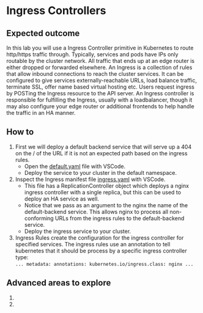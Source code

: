 # Ingress Controllers

## Expected outcome

In this lab you will use a Ingress Controller primitive in Kubernetes to route http/https traffic through. Typically, services and pods have IPs only routable by the cluster network. All traffic that ends up at an edge router is either dropped or forwarded elsewhere. An Ingress is a collection of rules that allow inbound connections to reach the cluster services. It can be configured to give services externally-reachable URLs, load balance traffic, terminate SSL, offer name based virtual hosting etc. Users request ingress by POSTing the Ingress resource to the API server. An Ingress controller is responsible for fulfilling the Ingress, usually with a loadbalancer, though it may also configure your edge router or additional frontends to help handle the traffic in an HA manner.

## How to

1. First we will deploy a default backend service that will serve up a 404 on the / of the URL if it is not an expected path based on the ingress rules.
    * Open the [default.yaml](https://github.com/chzbrgr71/container-hackfest/blob/master/challenges/SolutionHelperFiles/ch4/default.yaml) file with VSCode.
    *   Deploy the service to your cluster in the default namespace.
2. Inspect the Ingress manifest file [ingress.yaml](https://github.com/chzbrgr71/container-hackfest/blob/master/challenges/SolutionHelperFiles/ch4/ingress.yaml) with VSCode.
    * This file has a ReplicationController object which deploys a nginx ingress controller with a single replica, but this can be used to deploy an HA service as well.
    * Notice that we pass as an argument to the nginx the name of the default-backend service. This allows nginx to process all non-conforming URLs from the ingress rules to the default-backend service.
    * Deploy the ingress service to your cluster.
3. Ingress Rules create the configuration for the ingress controller for specified services. The ingress rules use an annotation to tell kubernetes that it should be process by a specific ingress controller type:    
    ``...
      metadata:
        annotations:
          kubernetes.io/ingress.class: nginx
      ...``


## Advanced areas to explore

1. 
2. 